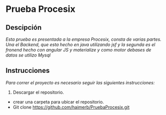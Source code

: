 # Prueba Procesix 

## Descipción

*Esta prueba es presentada a la empresa Procesix, consta de varias partes. Una el Backend, que esta hecho en java utilizando jsf y la segunda es el fronend hecho con angular JS y materialize y como motor debases de datos se utilizo Mysql*

## Instrucciones 

*Para correr el proyecto es necesario seguir las siguientes instrucciones:*


1. Descargar el repositorio.
  - crear una carpeta para ubicar el repositorio.
  - Git clone https://github.com/haimerb/PruebaProcesix.git
 